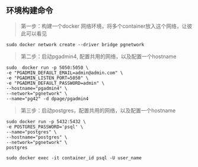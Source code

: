 ## 环境构建命令
> 第一步：构建一个docker 网络环境，将多个container放入这个网络，让彼此可以看见
```shell
sudo docker network create --driver bridge pgnetwork
```
> 第二步：启动pgadmin4, 配置共用的网络，以及配置一个hostname
```
sudo  docker run -p 5050:5050 \
-e "PGADMIN_DEFAULT_EMAIL=admin@admin.com" \
-e "PGADMIN_LISTEN_PORT=5050" \
-e "PGADMIN_DEFAULT_PASSWORD=admin" \
--hostname="pgadmin4" \
--network="pgnetwork" \
--name="pg42" -d dpage/pgadmin4
```

> 第三步：启动postgres，配置共用的网络，以及配置一个hostname
```
sudo docker run -p 5432:5432 \
-e POSTGRES_PASSWORD='psql' \
--name="postgres" \
--hostname="postgres" \
--network="pgnetwork" \
postgres
```
> 
```shell
sudo docker exec -it container_id psql -U user_name
```
